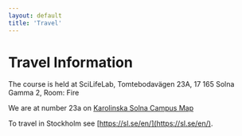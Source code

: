 ```yaml
---
layout: default
title: 'Travel'
---
```


# Travel Information

The course is held at SciLifeLab, Tomtebodavägen 23A, 17 165 Solna
Gamma 2, Room: Fire

We are at number 23a on [Karolinska Solna Campus Map](files/karta_campus_solna_16_11_14.pdf)

To travel in Stockholm see [https://sl.se/en/](https://sl.se/en/).
